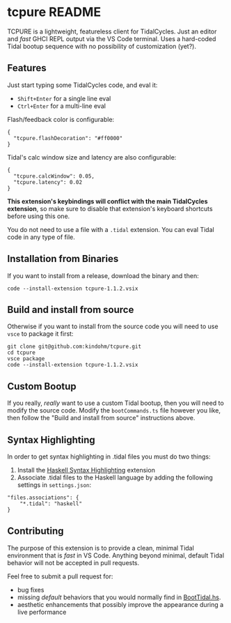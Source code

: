 # tcpure README

TCPURE is a lightweight, featureless client for TidalCycles.
Just an editor and _fast_ GHCI REPL output via
the VS Code terminal. Uses a hard-coded Tidal bootup sequence with no
possibility of customization (yet?).

## Features

Just start typing some TidalCycles code, and eval it:

- `Shift+Enter` for a single line eval
- `Ctrl+Enter` for a multi-line eval

Flash/feedback color is configurable:

```
{
  "tcpure.flashDecoration": "#ff0000"
}
```

Tidal's calc window size and latency are also configurable:

```
{
  "tcpure.calcWindow": 0.05,
  "tcpure.latency": 0.02
}
```

**This extension's keybindings will conflict with the main TidalCycles
extension**, so make sure to disable that extension's keyboard shortcuts
before using this one.

You do not need to use a file with a `.tidal` extension. You can eval
Tidal code in any type of file.

## Installation from Binaries

If you want to install from a release, download the binary and then:

```
code --install-extension tcpure-1.1.2.vsix
```

## Build and install from source

Otherwise if you want to install from the source code you will need to use
`vsce` to package it first:

```
git clone git@github.com:kindohm/tcpure.git
cd tcpure
vsce package
code --install-extension tcpure-1.1.2.vsix
```

## Custom Bootup

If you really, _really_ want to use a custom Tidal bootup, then you will need
to modify the source code. Modify the `bootCommands.ts` file however
you like, then follow the "Build and install from source" instructions above.

## Syntax Highlighting

In order to get syntax highlighting in .tidal files you must do two things:

1. Install the [Haskell Syntax Highlighting](https://marketplace.visualstudio.com/items?itemName=justusadam.language-haskell) extension
2. Associate .tidal files to the Haskell language by adding the following settings in `settings.json`:

```
"files.associations": {
    "*.tidal": "haskell"
}
```

## Contributing

The purpose of this extension is to provide a clean, minimal Tidal
environment that is _fast_ in VS Code. Anything beyond minimal, default
Tidal behavior will not be accepted in pull requests.

Feel free to submit a pull request for:

- bug fixes
- missing _default_ behaviors that you would normally find in [BootTidal.hs](https://github.com/tidalcycles/Tidal/blob/main/BootTidal.hs).
- aesthetic enhancements that possibly improve the appearance during a live performance
